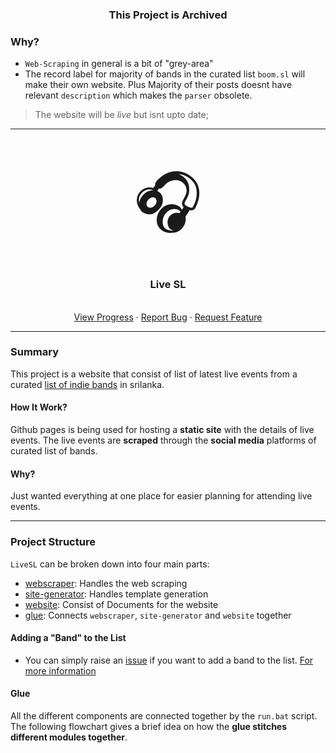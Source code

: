 <h3 align="center">This Project is Archived</h3>

### Why?

- `Web-Scraping` in general is a bit of "grey-area"
- The record label for majority of bands in the curated list `boom.sl` will make their own website. Plus Majority of their posts doesnt have relevant `description` which makes the `parser` obsolete.

> The website will be *live* but isnt upto date;

---

<!-- PROJECT LOGO -->
<br />
<p style="text-align: center" align="center">
  <a href="https://github.com/opensrilanka/livesl">
  </a>
  <span style='font-size:100px;'>&#127911;</span>
  <h3 align="center">Live SL</h3>
  <p align="center">
    <br />
    <a href="https://github.com/opensrilanka/livesl/projects">View Progress</a>
    ·
    <a href="https://github.com/opensrilanka/livesl/issues">Report Bug</a>
    ·
    <a href="https://github.com/opensrilanka/livesl/issues">Request Feature</a>
  </p>
</p>

---

### Summary

This project is a website that consist of list of latest live events from a curated [list of indie bands](bands.md) in srilanka.  

#### How It Work?

Github pages is being used for hosting a **static site** with the details of live events. The live events are **scraped** through the **social media** platforms of curated list of bands. 

#### Why?

Just wanted everything at one place for easier planning for attending live events. 

---

### Project Structure

`LiveSL` can be broken down into four main parts:

- [webscraper](scraper/README.md): Handles the web scraping
- [site-generator](sitegen/README.md): Handles template generation
- [website](): Consist of Documents for the website
- [glue](README.md#glue): Connects `webscraper`, `site-generator` and `website` together

<TODO add website branch here>

#### Adding a "Band" to the List

- You can simply raise an [issue]() if you want to add a band to the list. [For more information](scraper/README.md#band-list)
<TODO make a template for adding a certain band>

#### Glue

All the different components are connected together by the `run.bat` script. The following flowchart gives a brief idea on how the **glue stitches different modules together**.